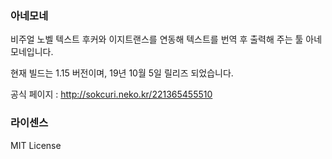 ### 아네모네
비주얼 노벨 텍스트 후커와 이지트랜스를 연동해 텍스트를 번역 후 출력해 주는 툴 아네모네입니다.

현재 빌드는 1.15 버전이며, 19년 10월 5일 릴리즈 되었습니다.

공식 페이지 : http://sokcuri.neko.kr/221365455510

### 라이센스
MIT License
